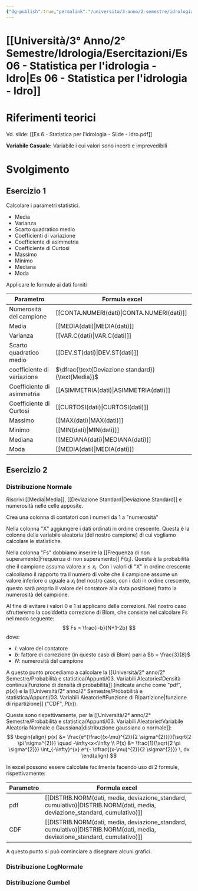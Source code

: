 ```yaml
---
{"dg-publish":true,"permalink":"/universita/3-anno/2-semestre/idrologia/esercitazioni/es-06-statistica-per-l-idrologia-idro/"}
---
```



# [[Università/3° Anno/2° Semestre/Idrologia/Esercitazioni/Es 06 - Statistica per l'idrologia - Idro\|Es 06 - Statistica per l'idrologia - Idro]]

# Riferimenti teorici

Vd. slide: [[Es 6 - Statistica per l'idrologia - Slide - Idro.pdf]]

**Variabile Casuale:** Variabile i cui valori sono incerti e imprevedibili



# Svolgimento


## Esercizio 1

Calcolare i parametri statistici.
- Media
- Varianza
- Scarto quadratico medio
- Coefficienti di variazione
- Coefficiente di asimmetria
- Coefficiente di Curtosi
- Massimo
- Minimo
- Mediana
- Moda


Applicare le formule ai dati forniti

| Parametro                  | Formula excel                                      |
| -------------------------- | -------------------------------------------------- |
| Numerosità del campione    | [[CONTA.NUMERI(dati)\|CONTA.NUMERI(dati)]]                             |
| Media                      | [[MEDIA(dati)\|MEDIA(dati)]]                                    |
| Varianza                   | [[VAR.C(dati)\|VAR.C(dati)]]                                    |
| Scarto quadratico medio    | [[DEV.ST(dati)\|DEV.ST(dati)]]                                   |
| coefficiente di variazione | $\dfrac{\text{Deviazione standard}}{\text{Media}}$ |
| Coefficiente di asimmetria | [[ASIMMETRIA(dati)\|ASIMMETRIA(dati)]]                               |
| Coefficiente di Curtosi    | [[CURTOSI(dati)\|CURTOSI(dati)]]                                  |
| Massimo                    | [[MAX(dati)\|MAX(dati)]]                                      |
| Minimo                     | [[MIN(dati)\|MIN(dati)]]                                      |
| Mediana                    | [[MEDIANA(dati)\|MEDIANA(dati)]]                                  |
| Moda                       | [[MEDIA(dati)\|MEDIA(dati)]]                                    |


## Esercizio 2

### Distribuzione Normale

Riscrivi [[Media\|Media]], [[Deviazione Standard\|Deviazione Standard]] e numerosità nelle celle apposite.

Crea una colonna di contatori con i numeri da 1 a "numerosità"

Nella colonna "X" aggiungere i dati ordinati in ordine crescente. Questa è la colonna della variabile aleatoria (del nostro campione) di cui vogliamo calcolare le statistiche.

Nella colonna "Fs" dobbiamo inserire la [[Frequenza di non superamento\|Frequenza di non superamento]] $F(x_{i})$. Questa è la probabilità che il campione assuma valore $x\le x_{i}$. Con i valori di "X" in ordine crescente calcoliamo il rapporto tra il numero di volte che il campione assume un valore inferiore o uguale a $x_{i}$ (nel nostro caso, con i dati in ordine crescente, questo sarà proprio il valore del contatore alla data posizione) fratto la numerosità del campione.

Al fine di evitare i valori 0 e 1 si applicano delle correzioni. Nel nostro caso sfrutteremo la cosiddetta correzione di Blom, che consiste nel calcolare Fs nel modo seguente:
$$
Fs = \frac{i-b}{N+1-2b}
$$
dove:
- $i:$ valore del contatore
- $b:$ fattore di correzione (in questo caso di Blom) pari a $b = \frac{3}{8}$
- $N:$ numerosità del campione


A questo punto procediamo a calcolare la [[Università/2° anno/2° Semestre/Probabilità e statistica/Appunti/03. Variabili Aleatorie#Densità continua\|funzione di densità di probabilità]] (indicata anche come "pdf", $p(x)$) e la [[Università/2° anno/2° Semestre/Probabilità e statistica/Appunti/03. Variabili Aleatorie#Funzione di Ripartizione\|funzione di ripartizione]] ("CDF", $P(x)$).

Queste sono rispettivamente, per la [[Università/2° anno/2° Semestre/Probabilità e statistica/Appunti/03. Variabili Aleatorie#Variabile Aleatoria Normale o Gaussiana\|distribuzione gaussiana o normale]]:
$$
\begin{align}
p(x) &= \frac{e^{\frac{(x-\mu)^{2}}{2 \sigma^{2}}}}{\sqrt{2 \pi \sigma^{2}}} \quad -\infty<x<\infty \\
P(x) &= \frac{1}{\sqrt{2 \pi \sigma^{2}}} \int_{-\infty}^{x} e^{- \dfrac{(x-\mu)^{2}}{2 \sigma^{2}}} \, dx 
\end{align}
$$

 
In excel possono essere calcolate facilmente facendo uso di 2 formule, rispettivamente:

| Parametro | Formula excel                                                  |
| --------- | -------------------------------------------------------------- |
| pdf       | [[DISTRIB.NORM(dati, media, deviazione_standard, cumulativo)\|DISTRIB.NORM(dati, media, deviazione_standard, cumulativo)]] |
| CDF       | [[DISTRIB.NORM(dati, media, deviazione_standard, cumulativo)\|DISTRIB.NORM(dati, media, deviazione_standard, cumulativo)]] |
A questo punto si può cominciare a disegnare alcuni grafici. 








### Distribuzione LogNormale



### Distribuzione Gumbel






